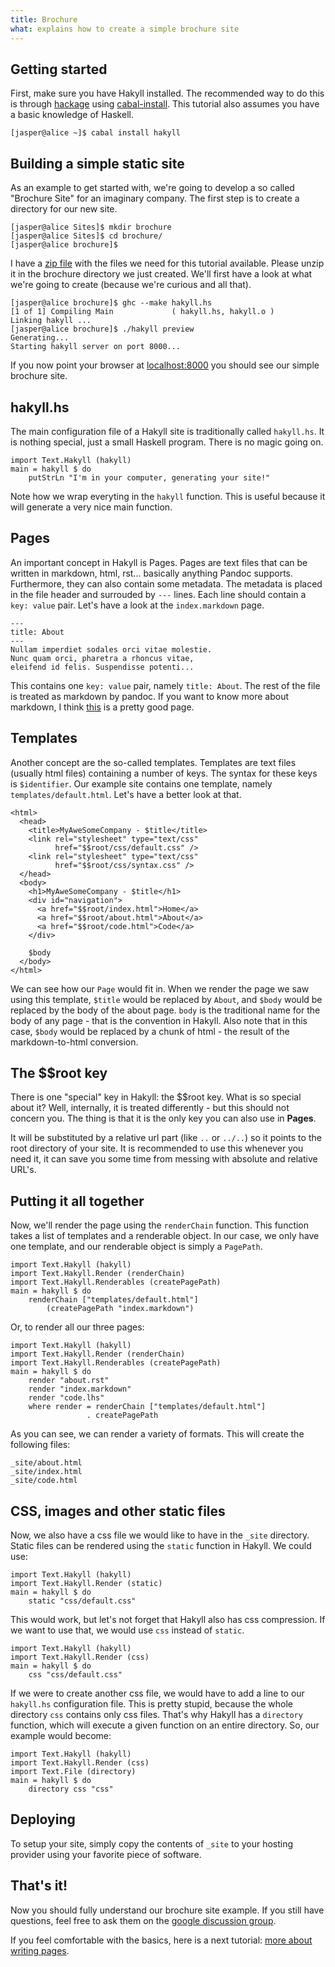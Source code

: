 ```yaml
---
title: Brochure
what: explains how to create a simple brochure site
---
```


## Getting started

First, make sure you have Hakyll installed. The recommended way to do this is
through [hackage](http://hackage.haskell.org/) using
[cabal-install](http://www.haskell.org/haskellwiki/Cabal-Install). This
tutorial also assumes you have a basic knowledge of Haskell.

~~~~~
[jasper@alice ~]$ cabal install hakyll
~~~~~

## Building a simple static site

As an example to get started with, we're going to develop a so called
"Brochure Site" for an imaginary company. The first step is to create
a directory for our new site.

~~~~~
[jasper@alice Sites]$ mkdir brochure
[jasper@alice Sites]$ cd brochure/
[jasper@alice brochure]$
~~~~~

I have a [zip file](examples/brochure.zip) with the files we need for this
tutorial available. Please unzip it in the brochure directory we just created.
We'll first have a look at what we're going to create (because we're curious
and all that).

~~~~~
[jasper@alice brochure]$ ghc --make hakyll.hs 
[1 of 1] Compiling Main             ( hakyll.hs, hakyll.o )
Linking hakyll ...
[jasper@alice brochure]$ ./hakyll preview
Generating...
Starting hakyll server on port 8000...
~~~~~

If you now point your browser at [localhost:8000](http://localhost:8000/) you
should see our simple brochure site.

## hakyll.hs

The main configuration file of a Hakyll site is traditionally called
`hakyll.hs`. It is nothing special, just a small Haskell program. There is no
magic going on.

~~~~~{.haskell}
import Text.Hakyll (hakyll)
main = hakyll $ do
    putStrLn "I'm in your computer, generating your site!"
~~~~~

Note how we wrap everyting in the `hakyll` function. This is useful because
it will generate a very nice main function.

## Pages

An important concept in Hakyll is Pages. Pages are text files that can be
written in markdown, html, rst... basically anything Pandoc supports.
Furthermore, they can also contain some metadata. The metadata is placed in the
file header and surrouded by `---` lines. Each line should contain a
`key: value` pair. Let's have a look at the `index.markdown` page.

    ---
    title: About
    ---
    Nullam imperdiet sodales orci vitae molestie.
    Nunc quam orci, pharetra a rhoncus vitae,
    eleifend id felis. Suspendisse potenti...

This contains one `key: value` pair, namely `title: About`. The rest of the
file is treated as markdown by pandoc. If you want to know more about
markdown, I think [this](http://daringfireball.net/projects/markdown/syntax)
is a pretty good page.

## Templates

Another concept are the so-called templates. Templates are text files (usually
html files) containing a number of keys. The syntax for these keys is
`$identifier`. Our example site contains one template, namely
`templates/default.html`. Let's have a better look at that.

~~~~~{.html}
<html>
  <head>
    <title>MyAweSomeCompany - $title</title>
    <link rel="stylesheet" type="text/css"
          href="$$root/css/default.css" />
    <link rel="stylesheet" type="text/css"
          href="$$root/css/syntax.css" />
  </head>
  <body>
    <h1>MyAweSomeCompany - $title</h1>
    <div id="navigation">
      <a href="$$root/index.html">Home</a>
      <a href="$$root/about.html">About</a>
      <a href="$$root/code.html">Code</a>
    </div>

    $body
  </body>
</html>
~~~~~

We can see how our `Page` would fit in. When we render the page we saw using
this template, `$title` would be replaced by `About`, and `$body` would be
replaced by the body of the about page. `body` is the traditional name for the
body of any page - that is the convention in Hakyll. Also note that in this
case, `$body` would be replaced by a chunk of html - the result of the
markdown-to-html conversion.

## The $$root key

There is one "special" key in Hakyll: the $$root key. What is so special about
it? Well, internally, it is treated differently - but this should not concern
you. The thing is that it is the only key you can also use in **Pages**.

It will be substituted by a relative url part (like `..` or `../..`) so it
points to the root directory of your site. It is recommended to use this
whenever you need it, it can save you some time from messing with absolute
and relative URL's.

## Putting it all together

Now, we'll render the page using the `renderChain` function. This function
takes a list of templates and a renderable object. In our case, we only have
one template, and our renderable object is simply a `PagePath`.

~~~~~{.haskell}
import Text.Hakyll (hakyll)
import Text.Hakyll.Render (renderChain)
import Text.Hakyll.Renderables (createPagePath)
main = hakyll $ do
    renderChain ["templates/default.html"]
        (createPagePath "index.markdown")
~~~~~

Or, to render all our three pages:

~~~~~{.haskell}
import Text.Hakyll (hakyll)
import Text.Hakyll.Render (renderChain)
import Text.Hakyll.Renderables (createPagePath)
main = hakyll $ do
    render "about.rst"
    render "index.markdown"
    render "code.lhs"
    where render = renderChain ["templates/default.html"]
                 . createPagePath
~~~~~

As you can see, we can render a variety of formats. This will create the
following files:

~~~~~
_site/about.html
_site/index.html
_site/code.html
~~~~~

## CSS, images and other static files

Now, we also have a css file we would like to have in the `_site` directory.
Static files can be rendered using the `static` function in Hakyll. We could
use:

~~~~~{.haskell}
import Text.Hakyll (hakyll)
import Text.Hakyll.Render (static)
main = hakyll $ do
    static "css/default.css"
~~~~~

This would work, but let's not forget that Hakyll also has css compression. If
we want to use that, we would use `css` instead of `static`.

~~~~~{.haskell}
import Text.Hakyll (hakyll)
import Text.Hakyll.Render (css)
main = hakyll $ do
    css "css/default.css"
~~~~~

If we were to create another css file, we would have to add a line to our
`hakyll.hs` configuration file. This is pretty stupid, because the whole
directory `css` contains only css files. That's why Hakyll has a `directory`
function, which will execute a given function on an entire directory. So,
our example would become:

~~~~~{.haskell}
import Text.Hakyll (hakyll)
import Text.Hakyll.Render (css)
import Text.File (directory)
main = hakyll $ do
    directory css "css"
~~~~~

## Deploying

To setup your site, simply copy the contents of `_site` to your hosting provider
using your favorite piece of software.

## That's it!

Now you should fully understand our brochure site example. If you still have
questions, feel free to ask them on the
[google discussion group](http://groups.google.com/group/hakyll).

If you feel comfortable with the basics, here is a next tutorial:
[more about writing pages](tutorial2.html).
